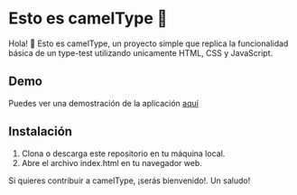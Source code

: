 # Esto es camelType 🐫
Hola! 🤙 
Esto es camelType, un proyecto simple que replica la funcionalidad básica de un type-test utilizando unicamente HTML, CSS y JavaScript.

## Demo
Puedes ver una demostración de la aplicación [aquí](https://jorgegonzalezpiedra.github.io/camel-type/)

## Instalación
1. Clona o descarga este repositorio en tu máquina local.
2. Abre el archivo index.html en tu navegador web.

Si quieres contribuir a camelType, ¡serás bienvenido!.
Un saludo!
